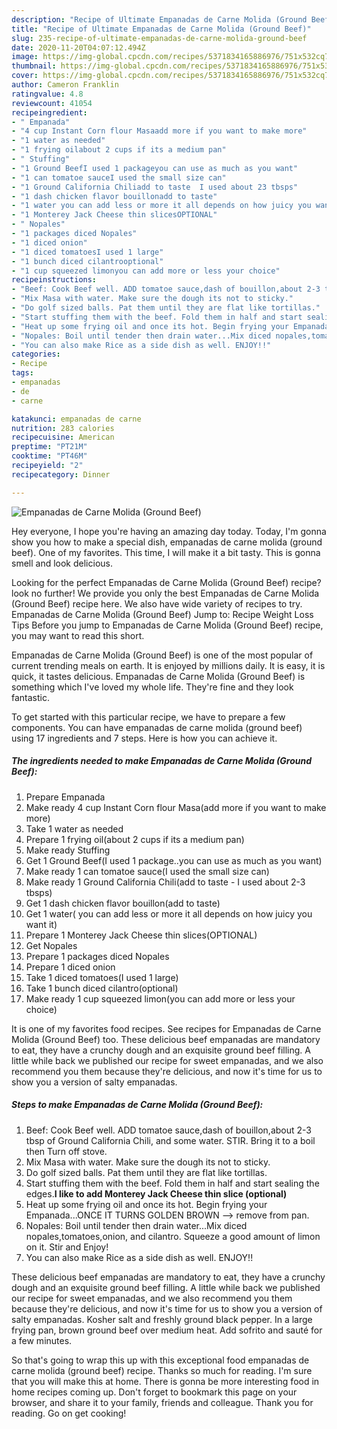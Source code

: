 ```yaml
---
description: "Recipe of Ultimate Empanadas de Carne Molida (Ground Beef)"
title: "Recipe of Ultimate Empanadas de Carne Molida (Ground Beef)"
slug: 235-recipe-of-ultimate-empanadas-de-carne-molida-ground-beef
date: 2020-11-20T04:07:12.494Z
image: https://img-global.cpcdn.com/recipes/5371834165886976/751x532cq70/empanadas-de-carne-molida-ground-beef-recipe-main-photo.jpg
thumbnail: https://img-global.cpcdn.com/recipes/5371834165886976/751x532cq70/empanadas-de-carne-molida-ground-beef-recipe-main-photo.jpg
cover: https://img-global.cpcdn.com/recipes/5371834165886976/751x532cq70/empanadas-de-carne-molida-ground-beef-recipe-main-photo.jpg
author: Cameron Franklin
ratingvalue: 4.8
reviewcount: 41054
recipeingredient:
- " Empanada"
- "4 cup Instant Corn flour Masaadd more if you want to make more"
- "1 water as needed"
- "1 frying oilabout 2 cups if its a medium pan"
- " Stuffing"
- "1 Ground BeefI used 1 packageyou can use as much as you want"
- "1 can tomatoe sauceI used the small size can"
- "1 Ground California Chiliadd to taste  I used about 23 tbsps"
- "1 dash chicken flavor bouillonadd to taste"
- "1 water you can add less or more it all depends on how juicy you want it"
- "1 Monterey Jack Cheese thin slicesOPTIONAL"
- " Nopales"
- "1 packages diced Nopales"
- "1 diced onion"
- "1 diced tomatoesI used 1 large"
- "1 bunch diced cilantrooptional"
- "1 cup squeezed limonyou can add more or less your choice"
recipeinstructions:
- "Beef: Cook Beef well. ADD tomatoe sauce,dash of bouillon,about 2-3 tbsp of Ground California Chili, and some water. STIR. Bring it to a boil then Turn off stove."
- "Mix Masa with water. Make sure the dough its not to sticky."
- "Do golf sized balls. Pat them until they are flat like tortillas."
- "Start stuffing them with the beef. Fold them in half and start sealing the edges.**I like to add Monterey Jack Cheese thin slice (optional)**"
- "Heat up some frying oil and once its hot. Begin frying your Empanada...ONCE IT TURNS GOLDEN BROWN --&gt; remove from pan."
- "Nopales: Boil until tender then drain water...Mix diced nopales,tomatoes,onion, and cilantro. Squeeze a good amount of limon on it. Stir and Enjoy!"
- "You can also make Rice as a side dish as well. ENJOY!!"
categories:
- Recipe
tags:
- empanadas
- de
- carne

katakunci: empanadas de carne 
nutrition: 283 calories
recipecuisine: American
preptime: "PT21M"
cooktime: "PT46M"
recipeyield: "2"
recipecategory: Dinner

---
```



![Empanadas de Carne Molida (Ground Beef)](https://img-global.cpcdn.com/recipes/5371834165886976/751x532cq70/empanadas-de-carne-molida-ground-beef-recipe-main-photo.jpg)

Hey everyone, I hope you're having an amazing day today. Today, I'm gonna show you how to make a special dish, empanadas de carne molida (ground beef). One of my favorites. This time, I will make it a bit tasty. This is gonna smell and look delicious.

Looking for the perfect Empanadas de Carne Molida (Ground Beef) recipe? look no further! We provide you only the best Empanadas de Carne Molida (Ground Beef) recipe here. We also have wide variety of recipes to try. Empanadas de Carne Molida (Ground Beef) Jump to: Recipe Weight Loss Tips Before you jump to Empanadas de Carne Molida (Ground Beef) recipe, you may want to read this short.

Empanadas de Carne Molida (Ground Beef) is one of the most popular of current trending meals on earth. It is enjoyed by millions daily. It is easy, it is quick, it tastes delicious. Empanadas de Carne Molida (Ground Beef) is something which I've loved my whole life. They're fine and they look fantastic.


To get started with this particular recipe, we have to prepare a few components. You can have empanadas de carne molida (ground beef) using 17 ingredients and 7 steps. Here is how you can achieve it.

<!--inarticleads1-->

##### The ingredients needed to make Empanadas de Carne Molida (Ground Beef):

1. Prepare  Empanada
1. Make ready 4 cup Instant Corn flour Masa(add more if you want to make more)
1. Take 1 water as needed
1. Prepare 1 frying oil(about 2 cups if its a medium pan)
1. Make ready  Stuffing
1. Get 1 Ground Beef(I used 1 package..you can use as much as you want)
1. Make ready 1 can tomatoe sauce(I used the small size can)
1. Make ready 1 Ground California Chili(add to taste - I used about 2-3 tbsps)
1. Get 1 dash chicken flavor bouillon(add to taste)
1. Get 1 water( you can add less or more it all depends on how juicy you want it)
1. Prepare 1 Monterey Jack Cheese thin slices(OPTIONAL)
1. Get  Nopales
1. Prepare 1 packages diced Nopales
1. Prepare 1 diced onion
1. Take 1 diced tomatoes(I used 1 large)
1. Take 1 bunch diced cilantro(optional)
1. Make ready 1 cup squeezed limon(you can add more or less your choice)


It is one of my favorites food recipes. See recipes for Empanadas de Carne Molida (Ground Beef) too. These delicious beef empanadas are mandatory to eat, they have a crunchy dough and an exquisite ground beef filling. A little while back we published our recipe for sweet empanadas, and we also recommend you them because they&#39;re delicious, and now it&#39;s time for us to show you a version of salty empanadas. 

<!--inarticleads2-->

##### Steps to make Empanadas de Carne Molida (Ground Beef):

1. Beef: Cook Beef well. ADD tomatoe sauce,dash of bouillon,about 2-3 tbsp of Ground California Chili, and some water. STIR. Bring it to a boil then Turn off stove.
1. Mix Masa with water. Make sure the dough its not to sticky.
1. Do golf sized balls. Pat them until they are flat like tortillas.
1. Start stuffing them with the beef. Fold them in half and start sealing the edges.**I like to add Monterey Jack Cheese thin slice (optional)**
1. Heat up some frying oil and once its hot. Begin frying your Empanada...ONCE IT TURNS GOLDEN BROWN --&gt; remove from pan.
1. Nopales: Boil until tender then drain water...Mix diced nopales,tomatoes,onion, and cilantro. Squeeze a good amount of limon on it. Stir and Enjoy!
1. You can also make Rice as a side dish as well. ENJOY!!


These delicious beef empanadas are mandatory to eat, they have a crunchy dough and an exquisite ground beef filling. A little while back we published our recipe for sweet empanadas, and we also recommend you them because they&#39;re delicious, and now it&#39;s time for us to show you a version of salty empanadas. Kosher salt and freshly ground black pepper. In a large frying pan, brown ground beef over medium heat. Add sofrito and sauté for a few minutes. 

So that's going to wrap this up with this exceptional food empanadas de carne molida (ground beef) recipe. Thanks so much for reading. I'm sure that you will make this at home. There is gonna be more interesting food in home recipes coming up. Don't forget to bookmark this page on your browser, and share it to your family, friends and colleague. Thank you for reading. Go on get cooking!
